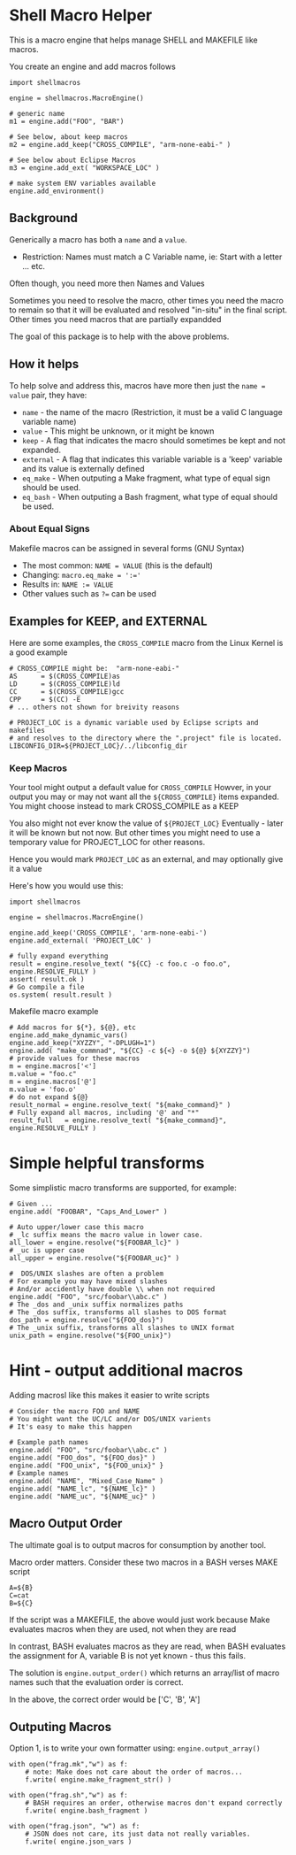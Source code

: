 # Shell Macro Helper

This is a macro engine that helps manage SHELL and MAKEFILE like macros.

You create an engine and add macros follows

```
import shellmacros 

engine = shellmacros.MacroEngine()

# generic name
m1 = engine.add("FOO", "BAR")

# See below, about keep macros
m2 = engine.add_keep("CROSS_COMPILE", "arm-none-eabi-" )

# See below about Eclipse Macros
m3 = engine.add_ext( "WORKSPACE_LOC" )

# make system ENV variables available
engine.add_environment()

```

## Background
Generically a macro has both a `name` and a `value`.

* Restriction: Names must match a C Variable name, ie: Start with a letter ... etc.

Often though, you need more then Names and Values 

Sometimes you need to resolve the macro, other times you need the macro to remain so that it will
be evaluated and resolved "in-situ" in the final script.  Other times you need macros that are partially expandded

The goal of this package is to help with the above problems.

## How it helps

To help solve and address this, macros have more then just the `name = value` pair, they have:

* `name` - the name of the macro (Restriction, it must be a valid C language variable name)
* `value` - This might be unknown, or it might be known
* `keep` - A flag that indicates the macro should sometimes be kept and not expanded.
* `external` - A flag that indicates this variable variable is a 'keep' variable and its value is externally defined
* `eq_make` - When outputing a Make fragment, what type of equal sign should be used.
* `eq_bash` - When outputing a Bash fragment, what type of equal should be used.

### About Equal Signs

Makefile macros can be assigned in several forms (GNU Syntax)

* The most common: `NAME = VALUE` (this is the default)
* Changing:  `macro.eq_make = ':='`
* Results in:  `NAME := VALUE`
* Other values such as `?=` can be used

## Examples for KEEP, and EXTERNAL

Here are some examples, the `CROSS_COMPILE` macro from the Linux Kernel is a good example

```
# CROSS_COMPILE might be:  "arm-none-eabi-"
AS		= $(CROSS_COMPILE)as
LD		= $(CROSS_COMPILE)ld
CC		= $(CROSS_COMPILE)gcc
CPP		= $(CC) -E
# ... others not shown for breivity reasons

# PROJECT_LOC is a dynamic variable used by Eclipse scripts and makefiles
# and resolves to the directory where the ".project" file is located.
LIBCONFIG_DIR=${PROJECT_LOC}/../libconfig_dir
```

### Keep Macros

Your tool might output a default value for `CROSS_COMPILE` Howver, in your 
output you may or may not want all the `${CROSS_COMPILE}` items expanded. 
You might choose instead to mark CROSS_COMPILE as a KEEP 

You also might not ever know the value of `${PROJECT_LOC}` Eventually - later it will be 
known but not now. But other times you might need to use a temporary value for PROJECT_LOC for other reasons.

Hence you would mark `PROJECT_LOC` as an external, and may optionally give it a value

Here's how you would use this:

```
import shellmacros

engine = shellmacros.MacroEngine()

engine.add_keep('CROSS_COMPILE', 'arm-none-eabi-')
engine.add_external( 'PROJECT_LOC' )

# fully expand everything
result = engine.resolve_text( "${CC} -c foo.c -o foo.o", engine.RESOLVE_FULLY )
assert( result.ok )
# Go compile a file
os.system( result.result )
```

Makefile macro example
``` 
# Add macros for ${*}, ${@}, etc
engine.add_make_dynamic_vars()
engine.add_keep("XYZZY", "-DPLUGH=1")
engine.add( "make_commnad", "${CC} -c ${<} -o ${@} ${XYZZY}")
# provide values for these macros
m = engine.macros['<']
m.value = "foo.c"
m = engine.macros['@']
m.value = 'foo.o'
# do not expand ${@}
result_normal = engine.resolve_text( "${make_command}" )
# Fully expand all macros, including '@' and "*"
result_full   = engine.resolve_text( "${make_command}", engine.RESOLVE_FULLY )
```
# Simple helpful transforms

Some simplistic macro transforms are supported, for example:

```
# Given ...
engine.add( "FOOBAR", "Caps_And_Lower" )

# Auto upper/lower case this macro
# _lc suffix means the macro value in lower case.
all_lower = engine.resolve("${FOOBAR_lc}" )
# _uc is upper case
all_upper = engine.resolve("${FOOBAR_uc}" )

#  DOS/UNIX slashes are often a problem
# For example you may have mixed slashes
# And/or accidently have double \\ when not required
engine.add( "FOO", "src/foobar\\abc.c" )
# The _dos and _unix suffix normalizes paths
# The _dos suffix, transforms all slashes to DOS format
dos_path = engine.resolve("${FOO_dos}")
# The _unix suffix, transforms all slashes to UNIX format
unix_path = engine.resolve("${FOO_unix}")
```

# Hint - output additional macros

Adding macrosl like this makes it easier to write scripts
```
# Consider the macro FOO and NAME
# You might want the UC/LC and/or DOS/UNIX varients
# It's easy to make this happen

# Example path names
engine.add( "FOO", "src/foobar\\abc.c" )
engine.add( "FOO_dos", "${FOO_dos}" )
engine.add( "FOO_unix", "${FOO_unix}" }
# Example names
engine.add( "NAME", "Mixed_Case_Name" )
engine.add( "NAME_lc", "${NAME_lc}" )
engine.add( "NAME_uc", "${NAME_uc}" )
```

## Macro Output Order

The ultimate goal is to output macros for consumption by another tool.

Macro order matters. Consider these two macros in a BASH verses MAKE script
```
A=${B}
C=cat
B=${C}
```

If the script was a MAKEFILE, the above would just work because
Make evaluates macros when they are used, not when they are read

In contrast, BASH evaluates macros as they are read, when BASH evaluates
the assignment for A, variable B is not yet known - thus this fails.

The solution is `engine.output_order()` which returns an array/list of 
macro names such that the evaluation order is correct.

In the above, the correct order would be ['C', 'B', 'A']

## Outputing Macros

Option 1, is to write your own formatter using: `engine.output_array()`


```
with open("frag.mk","w") as f:
    # note: Make does not care about the order of macros...
    f.write( engine.make_fragment_str() )

with open("frag.sh","w") as f:
    # BASH requires an order, otherwise macros don't expand correctly
    f.write( engine.bash_fragment )

with open("frag.json", "w") as f:
    # JSON does not care, its just data not really variables.
    f.write( engine.json_vars )
```


